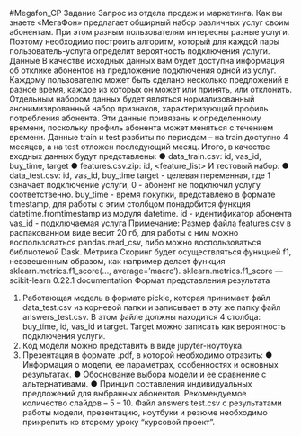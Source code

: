 #Megafon_CP
Задание
Запрос из отдела продаж и маркетинга. Как вы знаете «МегаФон»
предлагает обширный набор различных услуг своим абонентам. При этом разным
пользователям интересны разные услуги. Поэтому необходимо построить
алгоритм, который для каждой пары пользователь-услуга определит вероятность
подключения услуги.
Данные
В качестве исходных данных вам будет доступна информация об отклике
абонентов на предложение подключения одной из услуг. Каждому пользователю
может быть сделано несколько предложений в разное время, каждое из которых он
может или принять, или отклонить.
Отдельным набором данных будет являться нормализованный
анонимизированный набор признаков, характеризующий профиль потребления
абонента. Эти данные привязаны к определенному времени, поскольку профиль
абонента может меняться с течением времени.
Данные train и test разбиты по периодам – на train доступно 4 месяцев, а на test
отложен последующий месяц.
Итого, в качестве входных данных будут представлены:
● data_train.csv: id, vas_id, buy_time, target
● features.csv.zip: id, <feature_list>
И тестовый набор:
● data_test.csv: id, vas_id, buy_time
target - целевая переменная, где 1 означает подключение услуги, 0 - абонент
не подключил услугу соответственно.
buy_time - время покупки, представлено в формате timestamp, для работы с
этим столбцом понадобится функция datetime.fromtimestamp из модуля
datetime.
id - идентификатор абонента
vas_id - подключаемая услуга
Примечание: Размер файла features.csv в распакованном виде весит 20 гб, для
работы с ним можно воспользоваться pandas.read_csv, либо можно воспользоваться
библиотекой Dask.
Метрика
Скоринг будет осуществляться функцией f1, невзвешенным образом, как например
делает функция sklearn.metrics.f1_score(…, average=’macro’).
sklearn.metrics.f1_score — scikit-learn 0.22.1 documentation
Формат представления результата
1. Работающая модель в формате pickle, которая принимает файл data_test.csv
из корневой папки и записывает в эту же папку файл answers_test.csv. В этом
файле должны находится 4 столбца: buy_time, id, vas_id и target. Target можно
записать как вероятность подключения услуги.
2. Код модели можно представить в виде jupyter-ноутбука.
3. Презентация в формате .pdf, в которой необходимо отразить:
● Информация о модели, ее параметрах, особенностях и основных
результатах.
● Обоснование выбора модели и ее сравнение с альтернативами.
● Принцип составления индивидуальных предложений для выбранных
абонентов.
Рекомендуемое количество слайдов – 5 – 10.
Файл answers test.csv с результатами работы модели, презентацию, ноутбуки и
резюме необходимо прикрепить ко второму уроку “курсовой проект”.
